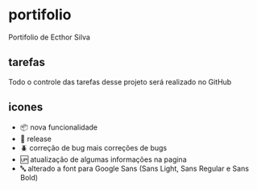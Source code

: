 # portifolio

Portifolio de Ecthor Silva

## tarefas

Todo o controle das tarefas desse projeto será realizado no GitHub

## icones

- :package: nova funcionalidade
- :checkered_flag: release
- :beetle: correção de bug mais correções de bugs
- :up: atualização de algumas informações na pagina
- :abc: alterado a font para Google Sans (Sans Light, Sans Regular e Sans Bold)
